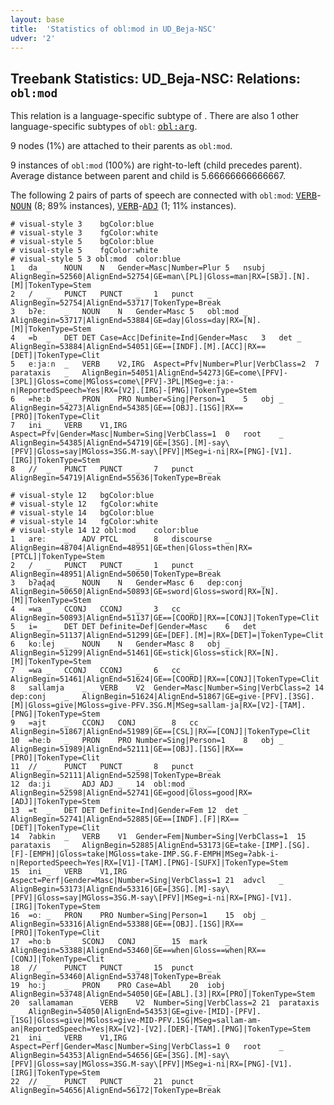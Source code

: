 ```yaml
---
layout: base
title:  'Statistics of obl:mod in UD_Beja-NSC'
udver: '2'
---
```


## Treebank Statistics: UD_Beja-NSC: Relations: `obl:mod`

This relation is a language-specific subtype of .
There are also 1 other language-specific subtypes of `obl`: <tt><a href="bej_nsc-dep-obl-arg.html">obl:arg</a></tt>.

9 nodes (1%) are attached to their parents as `obl:mod`.

9 instances of `obl:mod` (100%) are right-to-left (child precedes parent).
Average distance between parent and child is 5.66666666666667.

The following 2 pairs of parts of speech are connected with `obl:mod`: <tt><a href="bej_nsc-pos-VERB.html">VERB</a></tt>-<tt><a href="bej_nsc-pos-NOUN.html">NOUN</a></tt> (8; 89% instances), <tt><a href="bej_nsc-pos-VERB.html">VERB</a></tt>-<tt><a href="bej_nsc-pos-ADJ.html">ADJ</a></tt> (1; 11% instances).


~~~ conllu
# visual-style 3	bgColor:blue
# visual-style 3	fgColor:white
# visual-style 5	bgColor:blue
# visual-style 5	fgColor:white
# visual-style 5 3 obl:mod	color:blue
1	da	_	NOUN	N	Gender=Masc|Number=Plur	5	nsubj	_	AlignBegin=52560|AlignEnd=52754|GE=man\[PL]|Gloss=man|RX=[SBJ].[N].[M]|TokenType=Stem
2	/	_	PUNCT	PUNCT	_	1	punct	_	AlignBegin=52754|AlignEnd=53717|TokenType=Break
3	bʔeː	_	NOUN	N	Gender=Masc	5	obl:mod	_	AlignBegin=53717|AlignEnd=53884|GE=day|Gloss=day|RX=[N].[M]|TokenType=Stem
4	=b	_	DET	DET	Case=Acc|Definite=Ind|Gender=Masc	3	det	_	AlignBegin=53884|AlignEnd=54051|GE==[INDF].[M].[ACC]|RX==[DET]|TokenType=Clit
5	eːjaːn	_	VERB	V2,IRG	Aspect=Pfv|Number=Plur|VerbClass=2	7	parataxis	_	AlignBegin=54051|AlignEnd=54273|GE=come\[PFV]-[3PL]|Gloss=come|MGloss=come\[PFV]-3PL|MSeg=eːjaː-n|ReportedSpeech=Yes|RX=[V2].[IRG]-[PNG]|TokenType=Stem
6	=heːb	_	PRON	PRO	Number=Sing|Person=1	5	obj	_	AlignBegin=54273|AlignEnd=54385|GE==[OBJ].[1SG]|RX==[PRO]|TokenType=Clit
7	ini	_	VERB	V1,IRG	Aspect=Pfv|Gender=Masc|Number=Sing|VerbClass=1	0	root	_	AlignBegin=54385|AlignEnd=54719|GE=[3SG].[M]-say\[PFV]|Gloss=say|MGloss=3SG.M-say\[PFV]|MSeg=i-ni|RX=[PNG]-[V1].[IRG]|TokenType=Stem
8	//	_	PUNCT	PUNCT	_	7	punct	_	AlignBegin=54719|AlignEnd=55636|TokenType=Break

~~~


~~~ conllu
# visual-style 12	bgColor:blue
# visual-style 12	fgColor:white
# visual-style 14	bgColor:blue
# visual-style 14	fgColor:white
# visual-style 14 12 obl:mod	color:blue
1	areː	_	ADV	PTCL	_	8	discourse	_	AlignBegin=48704|AlignEnd=48951|GE=then|Gloss=then|RX=[PTCL]|TokenType=Stem
2	/	_	PUNCT	PUNCT	_	1	punct	_	AlignBegin=48951|AlignEnd=50650|TokenType=Break
3	bʔaɖaɖ	_	NOUN	N	Gender=Masc	6	dep:conj	_	AlignBegin=50650|AlignEnd=50893|GE=sword|Gloss=sword|RX=[N].[M]|TokenType=Stem
4	=wa	_	CCONJ	CCONJ	_	3	cc	_	AlignBegin=50893|AlignEnd=51137|GE==[COORD]|RX==[CONJ]|TokenType=Clit
5	i=	_	DET	DET	Definite=Def|Gender=Masc	6	det	_	AlignBegin=51137|AlignEnd=51299|GE=[DEF].[M]=|RX=[DET]=|TokenType=Clit
6	koːlej	_	NOUN	N	Gender=Masc	8	obj	_	AlignBegin=51299|AlignEnd=51461|GE=stick|Gloss=stick|RX=[N].[M]|TokenType=Stem
7	=wa	_	CCONJ	CCONJ	_	6	cc	_	AlignBegin=51461|AlignEnd=51624|GE==[COORD]|RX==[CONJ]|TokenType=Clit
8	sallamja	_	VERB	V2	Gender=Masc|Number=Sing|VerbClass=2	14	dep:conj	_	AlignBegin=51624|AlignEnd=51867|GE=give-[PFV].[3SG].[M]|Gloss=give|MGloss=give-PFV.3SG.M|MSeg=sallam-ja|RX=[V2]-[TAM].[PNG]|TokenType=Stem
9	=ajt	_	CCONJ	CONJ	_	8	cc	_	AlignBegin=51867|AlignEnd=51989|GE==[CSL]|RX==[CONJ]|TokenType=Clit
10	=heːb	_	PRON	PRO	Number=Sing|Person=1	8	obj	_	AlignBegin=51989|AlignEnd=52111|GE==[OBJ].[1SG]|RX==[PRO]|TokenType=Clit
11	//	_	PUNCT	PUNCT	_	8	punct	_	AlignBegin=52111|AlignEnd=52598|TokenType=Break
12	daːji	_	ADJ	ADJ	_	14	obl:mod	_	AlignBegin=52598|AlignEnd=52741|GE=good|Gloss=good|RX=[ADJ]|TokenType=Stem
13	=t	_	DET	DET	Definite=Ind|Gender=Fem	12	det	_	AlignBegin=52741|AlignEnd=52885|GE==[INDF].[F]|RX==[DET]|TokenType=Clit
14	ʔabkin	_	VERB	V1	Gender=Fem|Number=Sing|VerbClass=1	15	parataxis	_	AlignBegin=52885|AlignEnd=53173|GE=take-[IMP].[SG].[F]-[EMPH]|Gloss=take|MGloss=take-IMP.SG.F-EMPH|MSeg=ʔabk-i-n|ReportedSpeech=Yes|RX=[V1]-[TAM].[PNG]-[SUFX]|TokenType=Stem
15	ini	_	VERB	V1,IRG	Aspect=Perf|Gender=Masc|Number=Sing|VerbClass=1	21	advcl	_	AlignBegin=53173|AlignEnd=53316|GE=[3SG].[M]-say\[PFV]|Gloss=say|MGloss=3SG.M-say\[PFV]|MSeg=i-ni|RX=[PNG]-[V1].[IRG]|TokenType=Stem
16	=oː	_	PRON	PRO	Number=Sing|Person=1	15	obj	_	AlignBegin=53316|AlignEnd=53388|GE==[OBJ].[1SG]|RX==[PRO]|TokenType=Clit
17	=hoːb	_	SCONJ	CONJ	_	15	mark	_	AlignBegin=53388|AlignEnd=53460|GE==when|Gloss==when|RX==[CONJ]|TokenType=Clit
18	//	_	PUNCT	PUNCT	_	15	punct	_	AlignBegin=53460|AlignEnd=53748|TokenType=Break
19	hoːj	_	PRON	PRO	Case=Abl	20	iobj	_	AlignBegin=53748|AlignEnd=54050|GE=[ABL].[3]|RX=[PRO]|TokenType=Stem
20	sallamaman	_	VERB	V2	Number=Sing|VerbClass=2	21	parataxis	_	AlignBegin=54050|AlignEnd=54353|GE=give-[MID]-[PFV].[1SG]|Gloss=give|MGloss=give-MID-PFV.1SG|MSeg=sallam-am-an|ReportedSpeech=Yes|RX=[V2]-[V2].[DER]-[TAM].[PNG]|TokenType=Stem
21	ini	_	VERB	V1,IRG	Aspect=Perf|Gender=Masc|Number=Sing|VerbClass=1	0	root	_	AlignBegin=54353|AlignEnd=54656|GE=[3SG].[M]-say\[PFV]|Gloss=say|MGloss=3SG.M-say\[PFV]|MSeg=i-ni|RX=[PNG]-[V1].[IRG]|TokenType=Stem
22	//	_	PUNCT	PUNCT	_	21	punct	_	AlignBegin=54656|AlignEnd=56172|TokenType=Break

~~~


